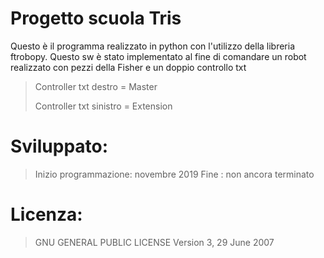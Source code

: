 # Progetto scuola Tris
Questo è il programma realizzato in python con l'utilizzo della libreria ftrobopy.
Questo sw è stato implementato al fine di comandare un robot realizzato con pezzi della Fisher
e un doppio controllo txt 
> Controller txt destro = Master
>
> Controller txt sinistro = Extension

# Sviluppato:

>Inizio programmazione: novembre 2019
>Fine : non ancora terminato


# Licenza:
>  GNU GENERAL PUBLIC LICENSE  Version 3, 29 June 2007
# 
